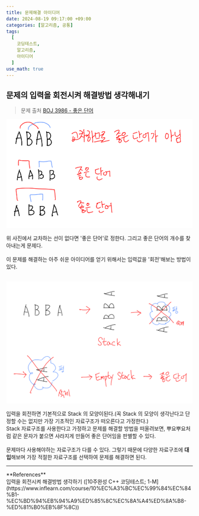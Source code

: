 ```yaml
---
title: 문제해결 아이디어 
date: 2024-08-19 09:17:00 +09:00
categories: [알고리즘, 공통]
tags:
  [
    코딩테스트,
    알고리즘,
    아이디어
  ]
use_math: true
---
```


## 문제의 입력을 회전시켜 해결방법 생각해내기

> 문제 출처 [BOJ 3986 - 좋은 단어](https://www.acmicpc.net/problem/3986)

![문제설명](https://github.com/Hoon1999/hoon1999.github.io/blob/main/assets/img/2024-08-19/problem_solving/1.png?raw=true)<br>

위 사진에서 교차하는 선이 없다면 '좋은 단어'로 정한다. 그리고 좋은 단어의 개수를 찾아내는게 문제다.<br>
<br>
이 문제를 해결하는 아주 쉬운 아이디어를 얻기 위해서는 입력값을 '회전'해보는 방법이 있다.<br>
<br>

![회전](https://github.com/Hoon1999/hoon1999.github.io/blob/main/assets/img/2024-08-19/problem_solving/2.png?raw=true)<br>

입력을 회전하면 기본적으로 Stack 의 모양이된다.(꼭 Stack 의 모양이 생각난다고 단정할 수는 없지만 가장 기초적인 자료구조가 떠오른다고 가정한다.)<br>
Stack 자료구조를 사용한다고 가정하고 문제를 해결할 방법을 떠올려보면, 뿌요뿌요처럼 같은 문자가 붙으면 사라지게 만들어 좋은 단어임을 판별할 수 있다.<br>
<br>
문제마다 사용해야하는 자료구조가 다를 수 있다. 그렇기 때문에 다양한 자료구조에 **대입**해보며 가장 적절한 자료구조를 선택하여 문제를 해결하면 된다.<br>

<hr>
**References** <br>
입력을 회전시켜 해결방법 생각하기 ([10주완성 C++ 코딩테스트; 1-M](https://www.inflearn.com/course/10%EC%A3%BC%EC%99%84%EC%84%B1-%EC%BD%94%EB%94%A9%ED%85%8C%EC%8A%A4%ED%8A%B8-%ED%81%B0%EB%8F%8C))<br>